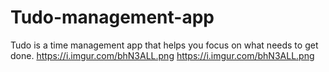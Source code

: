 # Tudo-management-app
Tudo is a time management app that helps you focus on what needs to get done.
https://i.imgur.com/bhN3ALL.png
<img>https://i.imgur.com/bhN3ALL.png</img>
